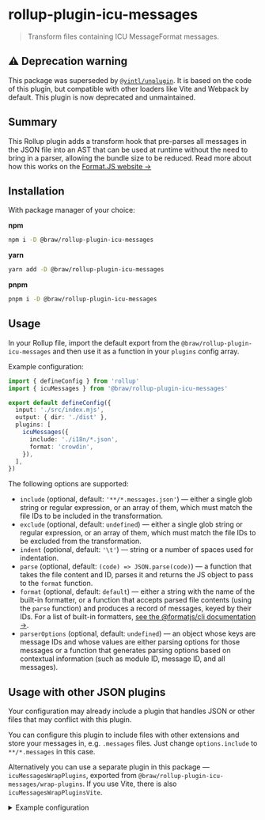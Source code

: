 # rollup-plugin-icu-messages

> Transform files containing ICU MessageFormat messages.

## ⚠ Deprecation warning

This package was superseded by [`@vintl/unplugin`](https://npm.im/@vintl/unplugin). It is based on the code of this plugin, but compatible with other loaders like Vite and Webpack by default. This plugin is now deprecated and unmaintained.

## Summary

This Rollup plugin adds a transform hook that pre-parses all messages in the JSON file into an AST that can be used at runtime without the need to bring in a parser, allowing the bundle size to be reduced. Read more about how this works on the [Format.JS website →](https://formatjs.io/docs/guides/advanced-usage#pre-compiling-messages)

## Installation

With package manager of your choice:

**npm**

```sh
npm i -D @braw/rollup-plugin-icu-messages
```

**yarn**

```sh
yarn add -D @braw/rollup-plugin-icu-messages
```

**pnpm**

```sh
pnpm i -D @braw/rollup-plugin-icu-messages
```

## Usage

In your Rollup file, import the default export from the `@braw/rollup-plugin-icu-messages` and then use it as a function in your `plugins` config array.

Example configuration:

```ts
import { defineConfig } from 'rollup'
import { icuMessages } from '@braw/rollup-plugin-icu-messages'

export default defineConfig({
  input: './src/index.mjs',
  output: { dir: './dist' },
  plugins: [
    icuMessages({
      include: './i18n/*.json',
      format: 'crowdin',
    }),
  ],
})
```

The following options are supported:

- `include` (optional, default: `'**/*.messages.json'`) — either a single glob string or regular expression, or an array of them, which must match the file IDs to be included in the transformation.
- `exclude` (optional, default: `undefined`) — either a single glob string or regular expression, or an array of them, which must match the file IDs to be excluded from the transformation.
- `indent` (optional, default: `'\t'`) — string or a number of spaces used for indentation.
- `parse` (optional, default: `(code) => JSON.parse(code)`) — a function that takes the file content and ID, parses it and returns the JS object to pass to the `format` function.
- `format` (optional, default: `default`) — either a string with the name of the built-in formatter, or a function that accepts parsed file contents (using the `parse` function) and produces a record of messages, keyed by their IDs. For a list of built-in formatters, [see the @formatjs/cli documentation →](https://formatjs.io/docs/tooling/cli#builtin-formatters).
- `parserOptions` (optional, default: `undefined`) — an object whose keys are message IDs and whose values are either parsing options for those messages or a function that generates parsing options based on contextual information (such as module ID, message ID, and all messages).

## Usage with other JSON plugins

Your configuration may already include a plugin that handles JSON or other files that may conflict with this plugin.

You can configure this plugin to include files with other extensions and store your messages in, e.g. `.messages` files. Just change `options.include` to `**/*.messages` in this case.

Alternatively you can use a separate plugin in this package — `icuMessagesWrapPlugins`, exported from `@braw/rollup-plugin-icu-messages/wrap-plugins`. If you use Vite, there is also `icuMessagesWrapPluginsVite`.

<details>
<summary>Example configuration</summary>

```ts
import { defineConfig } from 'rollup'
import json from '@rollup/plugin-json'
import { icuMessages } from '@braw/rollup-plugin-icu-messages'
import { icuMessagesWrapPlugins } from '@braw/rollup-plugin-icu-messages/wrap-plugins'

export default defineConfig({
  input: './src/index.mjs',
  output: { dir: './dist' },
  plugins: [
    json(),
    icuMessages({
      include: './i18n/*.json',
      format: 'crowdin',
    }),
    icuMessagesWrapPlugins({
      extendDefaults: true,
      wrappers: {
        'my-plugin'(plugin, filter) {
          // implement plugin wrapping here
          // use filter to check if the file is handled by icuMessages plugin
        },
      },
    }),
  ],
})
```

</details>
